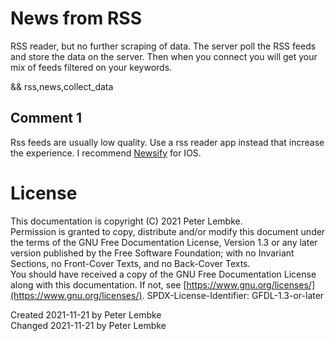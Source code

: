 # News from RSS
RSS reader, but no further scraping of data.
The server poll the RSS feeds and store the data on the server.
Then when you connect you will get your mix of feeds filtered on your keywords.

&& rss,news,collect_data

## Comment 1
Rss feeds are usually low quality. Use a rss reader app instead that increase the experience.
I recommend [Newsify](https://newsify.co/) for IOS.

# License
This documentation is copyright (C) 2021 Peter Lembke.  
Permission is granted to copy, distribute and/or modify this document under the terms of the GNU Free Documentation License, Version 1.3 or any later version published by the Free Software Foundation; with no Invariant Sections, no Front-Cover Texts, and no Back-Cover Texts.  
You should have received a copy of the GNU Free Documentation License along with this documentation. If not, see [https://www.gnu.org/licenses/](https://www.gnu.org/licenses/).  SPDX-License-Identifier: GFDL-1.3-or-later

Created 2021-11-21 by Peter Lembke  
Changed 2021-11-21 by Peter Lembke  
